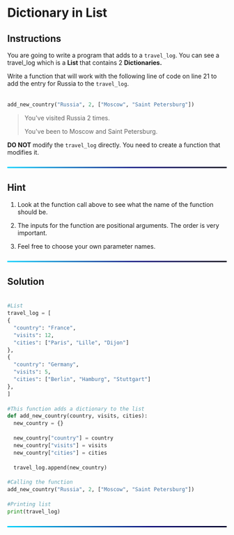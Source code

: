 # Dictionary in List

## Instructions

You are going to write a program that adds to a `travel_log`. You can see a travel_log which is a **List** that contains 2 **Dictionaries.**

Write a function that will work with the following line of code on line 21 to add the entry for Russia to the `travel_log`.

```python

add_new_country("Russia", 2, ["Moscow", "Saint Petersburg"])

```

> You've visited Russia 2 times.
>
> You've been to Moscow and Saint Petersburg.

**DO NOT** modify the `travel_log` directly. You need to create a function that modifies it.

![Line](https://github.com/fismael21/fismael21/blob/main/img/Line.png)

## Hint

1. Look at the function call above to see what the name of the function should be.

2. The inputs for the function are positional arguments. The order is very important.

3. Feel free to choose your own parameter names.

![Line](https://github.com/fismael21/fismael21/blob/main/img/Line.png)

## Solution

```python

#List
travel_log = [
{
  "country": "France",
  "visits": 12,
  "cities": ["Paris", "Lille", "Dijon"]
},
{
  "country": "Germany",
  "visits": 5,
  "cities": ["Berlin", "Hamburg", "Stuttgart"]
},
]

#This function adds a dictionary to the list
def add_new_country(country, visits, cities):
  new_country = {}

  new_country["country"] = country
  new_country["visits"] = visits
  new_country["cities"] = cities

  travel_log.append(new_country)

#Calling the function
add_new_country("Russia", 2, ["Moscow", "Saint Petersburg"])

#Printing list
print(travel_log)

```

![Line](https://github.com/fismael21/fismael21/blob/main/img/Line.png)

